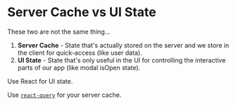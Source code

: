 # Server Cache vs UI State

These two are not the same thing...

1. **Server Cache** - State that's actually stored on the server and we store in
   the client for quick-access (like user data).
2. **UI State** - State that's only useful in the UI for controlling the
   interactive parts of our app (like modal isOpen state).

Use React for UI state.

Use [`react-query`](https://react-query.tanstack.com/) for your server cache.
